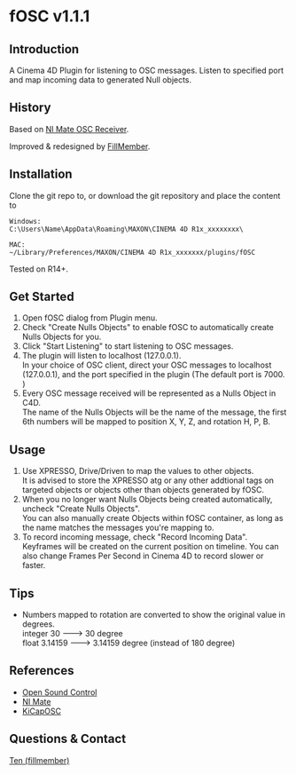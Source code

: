 # fOSC v1.1.1

## Introduction

A Cinema 4D Plugin for listening to OSC messages. 
Listen to specified port and map incoming data to generated Null objects. 

## History

Based on [NI Mate OSC Receiver](http://www.ni-mate.com/). 

Improved & redesigned by [FillMember](mailto:hi@fillmember.net). 

## Installation

Clone the git repo to, or download the git repository and place the content to
```
Windows:
C:\Users\Name\AppData\Roaming\MAXON\CINEMA 4D R1x_xxxxxxxx\

MAC:
~/Library/Preferences/MAXON/CINEMA 4D R1x_xxxxxxx/plugins/fOSC
```

Tested on R14+. 

## Get Started

1. Open fOSC dialog from Plugin menu. 
2. Check "Create Nulls Objects" to enable fOSC to automatically create Nulls Objects for you. 
3. Click "Start Listening" to start listening to OSC messages. 
4. The plugin will listen to localhost (127.0.0.1).  
In your choice of OSC client, direct your OSC messages to localhost (127.0.0.1), and the port specified in the plugin (The default port is 7000. )
5. Every OSC message received will be represented as a Nulls Object in C4D.  
The name of the Nulls Objects will be the name of the message, the first 6th numbers will be mapped to position X, Y, Z, and rotation H, P, B. 

## Usage

1. Use XPRESSO, Drive/Driven to map the values to other objects.  
It is advised to store the XPRESSO atg or any other addtional tags on targeted objects or objects other than objects generated by fOSC. 
2. When you no longer want Nulls Objects being created automatically, uncheck "Create Nulls Objects".  
You can also manually create Objects within fOSC container, as long as the name matches the messages you're mapping to. 
3. To record incoming message, check "Record Incoming Data".  
Keyframes will be created on the current position on timeline. You can also change Frames Per Second in Cinema 4D to record slower or faster. 

## Tips

- Numbers mapped to rotation are converted to show the original value in degrees.  
integer 30 ---> 30 degree  
float 3.14159 ---> 3.14159 degree (instead of 180 degree)

## References

* [Open Sound Control](http://OpenSoundControl.org)
* [NI Mate](http://ni-mate.com)
* [KiCapOSC](http://www.908lab.de/?page_id=215)

## Questions & Contact

[Ten (fillmember)](mailto:hi@fillmember.net)

